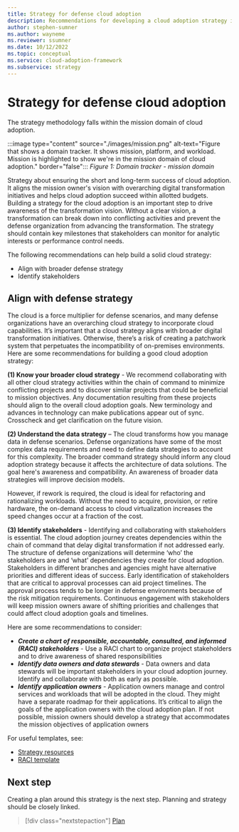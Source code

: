 ```yaml
---
title: Strategy for defense cloud adoption
description: Recommendations for developing a cloud adoption strategy in a defense organization
author: stephen-sumner
ms.author: wayneme
ms.reviewer: ssumner
ms.date: 10/12/2022
ms.topic: conceptual
ms.service: cloud-adoption-framework
ms.subservice: strategy
---
```

# Strategy for defense cloud adoption

The strategy methodology falls within the mission domain of cloud adoption.

:::image type="content" source="./images/mission.png" alt-text="Figure that shows a domain tracker. It shows mission, platform, and workload. Mission is highlighted to show we're in the mission domain of cloud adoption." border="false":::
*Figure 1: Domain tracker - mission domain*

Strategy about ensuring the short and long-term success of cloud adoption. It aligns the mission owner's vision with overarching digital transformation initiatives and helps cloud adoption succeed within allotted budgets. Building a strategy for the cloud adoption is an important step to drive awareness of the transformation vision. Without a clear vision, a transformation can break down into conflicting activities and prevent the defense organization from advancing the transformation. The strategy should contain key milestones that stakeholders can monitor for analytic interests or performance control needs.

The following recommendations can help build a solid cloud strategy:

- Align with broader defense strategy
- Identify stakeholders

## Align with defense strategy

The cloud is a force multiplier for defense scenarios, and many defense organizations have an overarching cloud strategy to incorporate cloud capabilities. It’s important that a cloud strategy aligns with broader digital transformation initiatives. Otherwise, there’s a risk of creating a patchwork system that perpetuates the incompatibility of on-premises environments. Here are some recommendations for building a good cloud adoption strategy:

**(1) Know your broader cloud strategy** - We recommend collaborating with all other cloud strategy activities within the chain of command to minimize conflicting projects and to discover similar projects that could be beneficial to mission objectives. Any documentation resulting from these projects should align to the overall cloud adoption goals. New terminology and advances in technology can make publications appear out of sync. Crosscheck and get clarification on the future vision.

**(2) Understand the data strategy** – The cloud transforms how you manage data in defense scenarios. Defense organizations have some of the most complex data requirements and need to define data strategies to account for this complexity. The broader command strategy should inform any cloud adoption strategy because it affects the architecture of data solutions. The goal here's awareness and compatibility. An awareness of broader data strategies will improve decision models.

However, if rework is required, the cloud is ideal for refactoring and rationalizing workloads. Without the need to acquire, provision, or retire hardware, the on-demand access to cloud virtualization increases the speed changes occur at a fraction of the cost.

**(3) Identify stakeholders** - Identifying and collaborating with stakeholders is essential. The cloud adoption journey creates dependencies within the chain of command that delay digital transformation if not addressed early. The structure of defense organizations will determine ‘who’ the stakeholders are and ‘what’ dependencies they create for cloud adoption. Stakeholders in different branches and agencies might have alternative priorities and different ideas of success. Early identification of stakeholders that are critical to approval processes can aid project timelines. The approval process tends to be longer in defense environments because of the risk mitigation requirements. Continuous engagement with stakeholders will keep mission owners aware of shifting priorities and challenges that could affect cloud adoption goals and timelines.

Here are some recommendations to consider:

- ***Create a chart of responsible, accountable, consulted, and informed (RACI) stakeholders*** - Use a RACI chart to organize project stakeholders and to drive awareness of shared responsibilities
- ***Identify data owners and data stewards*** - Data owners and data stewards will be important stakeholders in your cloud adoption journey. Identify and collaborate with both as early as possible.
- ***Identify application owners*** - Application owners manage and control services and workloads that will be adopted in the cloud. They might have a separate roadmap for their applications. It’s critical to align the goals of the application owners with the cloud adoption plan. If not possible, mission owners should develop a strategy that accommodates the mission objectives of application owners

For useful templates, see:

- [Strategy resources](/azure/cloud-adoption-framework/resources/tools-templates#strategy)
- [RACI template](https://raw.githubusercontent.com/microsoft/CloudAdoptionFramework/master/organize/raci-template.xlsx)

## Next step

Creating a plan around this strategy is the next step. Planning and strategy should be closely linked.

> [!div class="nextstepaction"]
> [Plan](plan.md)
